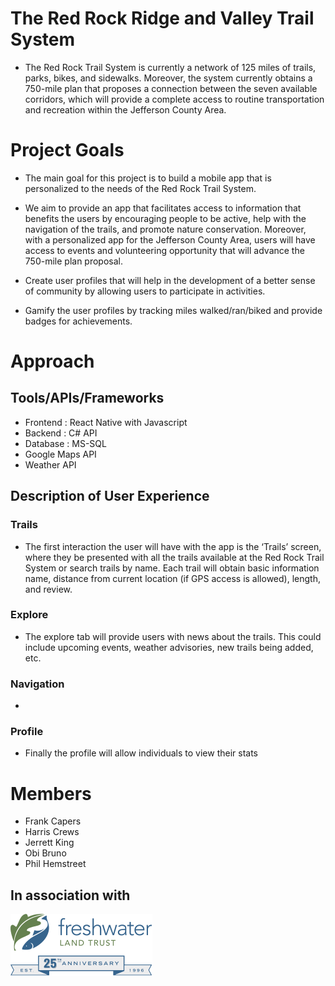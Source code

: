 # The Red Rock Ridge and Valley Trail System
* The Red Rock Trail System is currently a network of 125 miles of trails, parks, bikes, and sidewalks. Moreover, the system currently obtains a 750-mile plan that proposes a connection between the seven available corridors, which will provide a complete access to routine transportation and recreation within the Jefferson County Area.

# Project Goals

* The main goal for this project is to build a mobile app that is personalized to the needs of the Red Rock Trail System.

* We aim to provide an app that facilitates access to information that benefits the users by encouraging people to be active, help with the navigation of the trails, and promote nature conservation. Moreover, with a personalized app for the Jefferson County Area, users will have access to events and volunteering opportunity that will advance the 750-mile plan proposal. 

* Create user profiles that will help in the development of a better sense of community by allowing users to participate in activities. 

* Gamify the user profiles by tracking miles walked/ran/biked and provide badges for achievements. 


# Approach
## Tools/APIs/Frameworks

* Frontend : React Native with Javascript
* Backend : C# API
* Database : MS-SQL 
* Google Maps API
* Weather API

## Description of User Experience

### Trails
* The first interaction the user will have with the app is the ‘Trails’ screen, where they be presented with all the trails available at the Red Rock Trail System or search trails by name. Each trail will obtain basic information name, distance from current location (if GPS access is allowed), length, and review.

### Explore
* The explore tab will provide users with news about the trails. This could include upcoming events, weather advisories, new trails being added, etc. 

### Navigation
* 

### Profile
* Finally the profile will allow individuals to view their stats 

# Members
* Frank Capers
* Harris Crews 
* Jerrett King 
* Obi Bruno
* Phil Hemstreet

## In association with
![alt text](FreshWaterLandTrust.png)

